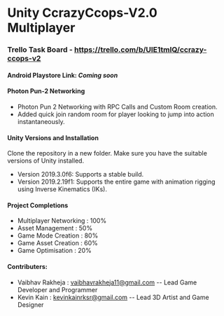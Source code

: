 # Unity CcrazyCcops-V2.0 Multiplayer

### Trello Task Board - https://trello.com/b/UlE1tmIQ/ccrazy-ccops-v2

#### Android Playstore Link: *Coming soon*

#### Photon Pun-2 Networking 
- Photon Pun 2 Networking with RPC Calls and Custom Room creation. 
- Added quick join random room for player looking to jump into action instantaneously.


#### Unity Versions and Installation
Clone the repository in a new folder. Make sure you have the suitable versions of Unity installed.
 
- Version 2019.3.0f6: Supports a stable build. 
- Version 2019.2.19f1: Supports the entire game with animation rigging using Inverse Kinematics (IKs).

#### Project Completions
- Multiplayer Networking : 100%
- Asset Management : 50%
- Game Mode Creation : 80%
- Game Asset Creation : 60%
- Game Optimisation : 20%

#### Contributers: 

- Vaibhav Rakheja : vaibhavrakheja11@gmail.com  -- Lead Game Developer and Programmer
- Kevin Kain : kevinkainrksr@gmail.com -- Lead 3D Artist and Game Designer



